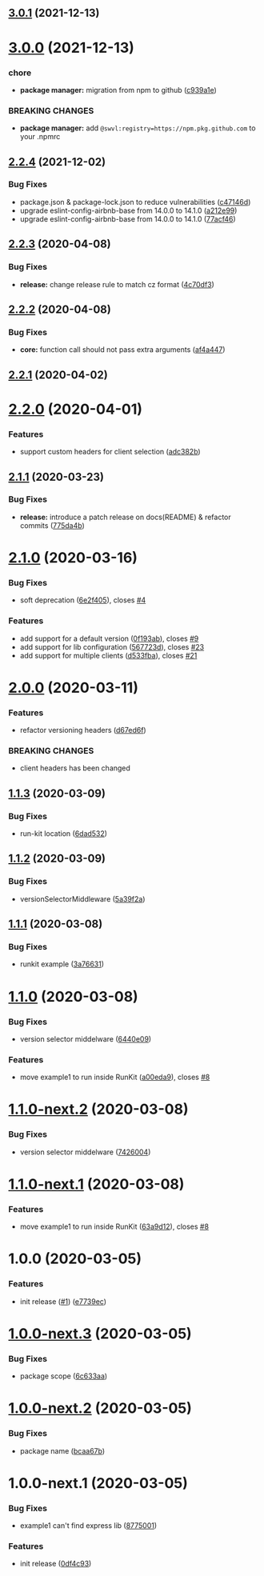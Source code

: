 ## [3.0.1](https://github.com/swvl/express-versioned-route/compare/v3.0.0...v3.0.1) (2021-12-13)

# [3.0.0](https://github.com/swvl/express-versioned-route/compare/v2.2.4...v3.0.0) (2021-12-13)


### chore

* **package manager:** migration from npm to github ([c939a1e](https://github.com/swvl/express-versioned-route/commit/c939a1ea56ceb96982139cd35c7ab2f3f4a5b8e3))


### BREAKING CHANGES

* **package manager:** add `@swvl:registry=https://npm.pkg.github.com` to your .npmrc

## [2.2.4](https://github.com/swvl/express-versioned-route/compare/v2.2.3...v2.2.4) (2021-12-02)


### Bug Fixes

* package.json & package-lock.json to reduce vulnerabilities ([c47146d](https://github.com/swvl/express-versioned-route/commit/c47146d4c96440902f04bb33f21e5e17baa4eaca))
* upgrade eslint-config-airbnb-base from 14.0.0 to 14.1.0 ([a212e99](https://github.com/swvl/express-versioned-route/commit/a212e990ccf0d5eb2e00269883bed6ca3fb2ee82))
* upgrade eslint-config-airbnb-base from 14.0.0 to 14.1.0 ([77acf46](https://github.com/swvl/express-versioned-route/commit/77acf46f16aee3a6368239cdae5b8c71d52b59cc))

## [2.2.3](https://github.com/swvl/express-versioned-route/compare/v2.2.2...v2.2.3) (2020-04-08)


### Bug Fixes

* **release:** change release rule to match cz format ([4c70df3](https://github.com/swvl/express-versioned-route/commit/4c70df386c0026fe42d9b1d4c29fba0b561b47bb))

## [2.2.2](https://github.com/swvl/express-versioned-route/compare/v2.2.1...v2.2.2) (2020-04-08)


### Bug Fixes

* **core:** function call should not pass extra arguments ([af4a447](https://github.com/swvl/express-versioned-route/commit/af4a4473d9c3d45075640843e397c03fbcefaab7))

## [2.2.1](https://github.com/swvl/express-versioned-route/compare/v2.2.0...v2.2.1) (2020-04-02)

# [2.2.0](https://github.com/swvl/express-versioned-route/compare/v2.1.1...v2.2.0) (2020-04-01)


### Features

* support custom headers for client selection ([adc382b](https://github.com/swvl/express-versioned-route/commit/adc382b724df3408fdd7c9cee9d3d7b96eb31931))

## [2.1.1](https://github.com/swvl/express-versioned-route/compare/v2.1.0...v2.1.1) (2020-03-23)


### Bug Fixes

* **release:** introduce a patch release on docs(README) & refactor commits ([775da4b](https://github.com/swvl/express-versioned-route/commit/775da4beb989116cde50e53cad80016f32cd4112))

# [2.1.0](https://github.com/swvl/express-versioned-route/compare/v2.0.0...v2.1.0) (2020-03-16)


### Bug Fixes

* soft deprecation ([6e2f405](https://github.com/swvl/express-versioned-route/commit/6e2f40592021205692972ad936057b423f7d2ffe)), closes [#4](https://github.com/swvl/express-versioned-route/issues/4)


### Features

* add support for a default version ([0f193ab](https://github.com/swvl/express-versioned-route/commit/0f193ab4add6b678f637c1792457a099edea5597)), closes [#9](https://github.com/swvl/express-versioned-route/issues/9)
* add support for lib configuration ([567723d](https://github.com/swvl/express-versioned-route/commit/567723deadd19ce58655222fdf470f695bbfa14f)), closes [#23](https://github.com/swvl/express-versioned-route/issues/23)
* add support for multiple clients ([d533fba](https://github.com/swvl/express-versioned-route/commit/d533fba7b001ac7b7e317f79f8a6278c37c0f268)), closes [#21](https://github.com/swvl/express-versioned-route/issues/21)

# [2.0.0](https://github.com/swvl/express-versioned-route/compare/v1.1.3...v2.0.0) (2020-03-11)


### Features

* refactor versioning headers ([d67ed6f](https://github.com/swvl/express-versioned-route/commit/d67ed6f4a1463cac7f85da5a7f58adbd68b1083a))


### BREAKING CHANGES

* client headers has been changed

## [1.1.3](https://github.com/swvl/express-versioned-route/compare/v1.1.2...v1.1.3) (2020-03-09)


### Bug Fixes

* run-kit location ([6dad532](https://github.com/swvl/express-versioned-route/commit/6dad532032477c89f432770222ec2d6b4ed25747))

## [1.1.2](https://github.com/swvl/express-versioned-route/compare/v1.1.1...v1.1.2) (2020-03-09)


### Bug Fixes

* versionSelectorMiddleware ([5a39f2a](https://github.com/swvl/express-versioned-route/commit/5a39f2aba94ba2b5cb6e94e5b73978c8c642cabb))

## [1.1.1](https://github.com/swvl/express-versioned-route/compare/v1.1.0...v1.1.1) (2020-03-08)


### Bug Fixes

* runkit example ([3a76631](https://github.com/swvl/express-versioned-route/commit/3a7663138c5603e15fa5c1c4c3d464e192ee17d3))

# [1.1.0](https://github.com/swvl/express-versioned-route/compare/v1.0.0...v1.1.0) (2020-03-08)


### Bug Fixes

* version selector middelware ([6440e09](https://github.com/swvl/express-versioned-route/commit/6440e0969b903138698462c374d0b8ca77322658))


### Features

* move example1 to run inside RunKit ([a00eda9](https://github.com/swvl/express-versioned-route/commit/a00eda979b2dac1f4a40479acf3aef1bf006ee87)), closes [#8](https://github.com/swvl/express-versioned-route/issues/8)

# [1.1.0-next.2](https://github.com/swvl/express-versioned-route/compare/v1.1.0-next.1...v1.1.0-next.2) (2020-03-08)


### Bug Fixes

* version selector middelware ([7426004](https://github.com/swvl/express-versioned-route/commit/7426004f3d6860f5dea501b98fe5dcb59fbb0a1d))

# [1.1.0-next.1](https://github.com/swvl/express-versioned-route/compare/v1.0.0...v1.1.0-next.1) (2020-03-08)


### Features

* move example1 to run inside RunKit ([63a9d12](https://github.com/swvl/express-versioned-route/commit/63a9d12e27071a9cc85fcd04c3faa1b1b4c85530)), closes [#8](https://github.com/swvl/express-versioned-route/issues/8)

# 1.0.0 (2020-03-05)


### Features

* init release ([#1](https://github.com/swvl/express-versioned-route/issues/1)) ([e7739ec](https://github.com/swvl/express-versioned-route/commit/e7739ece9f1f6eac5384bbf13f483872ec59d71c))

# [1.0.0-next.3](https://github.com/swvl/express-versioned-route/compare/v1.0.0-next.2...v1.0.0-next.3) (2020-03-05)


### Bug Fixes

* package scope ([6c633aa](https://github.com/swvl/express-versioned-route/commit/6c633aa5046239078cffd85f20234b895b5e0366))

# [1.0.0-next.2](https://github.com/swvl/express-versioned-route/compare/v1.0.0-next.1...v1.0.0-next.2) (2020-03-05)


### Bug Fixes

* package name ([bcaa67b](https://github.com/swvl/express-versioned-route/commit/bcaa67b2d3f1f8445f20435f952be262e806edea))

# 1.0.0-next.1 (2020-03-05)


### Bug Fixes

* example1 can't find express lib ([8775001](https://github.com/swvl/express-versioned-route/commit/8775001e99908a3cb2db63de99a53843e668508c))


### Features

* init release ([0df4c93](https://github.com/swvl/express-versioned-route/commit/0df4c936ce6c1b1ef3fb90779cf97c6c42643906))
